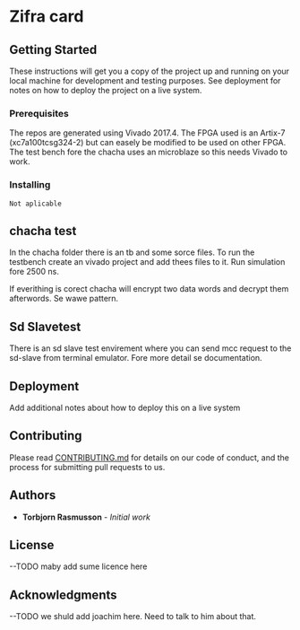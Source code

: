 # Zifra card

## Getting Started

These instructions will get you a copy of the project up and running on your local machine for development and testing purposes. See deployment for notes on how to deploy the project on a live system.

### Prerequisites

The repos are generated using Vivado 2017.4.
The FPGA used is an Artix-7 (xc7a100tcsg324-2) but can easely be modified to be used on other FPGA.
The test bench fore the chacha uses an microblaze so this needs Vivado to work.


### Installing
	Not aplicable

## chacha test

In the chacha folder there is an tb and some sorce files.
To run the testbench create an vivado project and add thees files to it.
Run simulation fore 2500 ns.

If everithing is corect chacha will encrypt two data words and decrypt them afterwords.
Se wawe pattern.

## Sd Slavetest
There is an sd slave test envirement where you can send mcc request to the sd-slave from terminal emulator.
Fore more detail se documentation.

## Deployment

Add additional notes about how to deploy this on a live system


## Contributing

Please read [CONTRIBUTING.md](https://gist.github.com/PurpleBooth/b24679402957c63ec426) for details on our code of conduct, and the process for submitting pull requests to us.

## Authors

* **Torbjorn Rasmusson** - *Initial work* 


## License

--TODO maby add sume licence here
## Acknowledgments

--TODO we shuld add joachim here. Need to talk to him about that.

